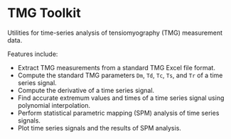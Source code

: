 # TMG Toolkit

Utilities for time-series analysis of tensiomyography (TMG) measurement data.

Features include:

- Extract TMG measurements from a standard TMG Excel file format.
- Compute the standard TMG parameters `Dm`, `Td`, `Tc`, `Ts`, and `Tr` of a time series signal.
- Compute the derivative of a time series signal.
- Find accurate extremum values and times of a time series signal using polynomial interpolation.
- Perform statistical parametric mapping (SPM) analysis of time series signals.
- Plot time series signals and the results of SPM analysis.
